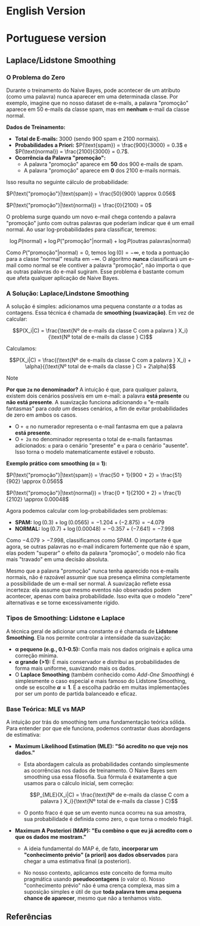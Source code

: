 # English Version

# Portuguese version

## **Laplace/Lidstone Smoothing**

### O Problema do Zero

Durante o treinamento do Naive Bayes, pode acontecer de um atributo (como uma palavra) nunca aparecer em uma determinada classe. Por exemplo, imagine que no nosso dataset de e-mails, a palavra "promoção" aparece em 50 e-mails da classe spam, mas em **nenhum** e-mail da classe normal.

**Dados de Treinamento:**
* **Total de E-mails:** 3000 (sendo 900 spam e 2100 normais).
* **Probabilidades a Priori:** $P(\text{spam}) = \frac{900}{3000} = 0.3$ e $P(\text{normal}) = \frac{2100}{3000} = 0.7$.
* **Ocorrência da Palavra "promoção":**
    * A palavra "promoção" aparece em **50** dos 900 e-mails de spam.
    * A palavra "promoção" aparece em **0** dos 2100 e-mails normais.

Isso resulta no seguinte cálculo de probabilidade:

$P(\text{"promoção"}|\text{spam}) = \frac{50}{900} \approx 0.056$

$P(\text{"promoção"}|\text{normal}) = \frac{0}{2100} = 0$

O problema surge quando um novo e-mail chega contendo a palavra "promoção" junto com outras palavras que poderiam indicar que é um email normal. Ao usar log-probabilidades para classificar, teremos:

$$\log P(\text{normal}) + \log P(\text{"promoção"}|\text{normal}) + \log P(\text{outras palavras}|\text{normal})$$

Como $P(\text{"promoção"}|\text{normal}) = 0$, temos $\log(0) = -\infty$, e toda a pontuação para a classe "normal" resulta em $-\infty$. O algoritmo **nunca** classificará um e-mail como normal se ele contiver a palavra "promoção", não importa o que as outras palavras do e-mail sugiram. Esse problema é bastante comum que afeta qualquer aplicação de Naive Bayes. 

### A Solução: Laplace/Lindstone Smoothing 

A solução é simples: adicionamos uma pequena constante $\alpha$ a todas as contagens. Essa técnica é chamada de **smoothing (suavização)**. Em vez de calcular:

$$P(X_i|C) = \frac{\text{Nº de e-mails da classe C com a palavra } X_i}{\text{Nº total de e-mails da classe } C}$$

Calculamos:

$$P(X_i|C) = \frac{(\text{Nº de e-mails da classe C com a palavra } X_i) + \alpha}{(\text{Nº total de e-mails da classe } C) + 2\alpha}$$

> [!NOTE]
> **Por que `2α` no denominador?**
> A intuição é que, para qualquer palavra, existem dois cenários possíveis em um e-mail: a palavra **está presente** ou **não está presente**. A suavização funciona adicionando `α` "e-mails fantasmas" para *cada um* desses cenários, a fim de evitar probabilidades de zero em ambos os casos.
> * O `+ α` no numerador representa o e-mail fantasma em que a palavra **está presente**.
> * O `+ 2α` no denominador representa o total de e-mails fantasmas adicionados: `α` para o cenário "presente" e `α` para o cenário "ausente".
> Isso torna o modelo matematicamente estável e robusto.

**Exemplo prático com smoothing (α = 1):**

$P(\text{"promoção"}|\text{spam}) = \frac{50 + 1}{900 + 2} = \frac{51}{902} \approx 0.0565$

$P(\text{"promoção"}|\text{normal}) = \frac{0 + 1}{2100 + 2} = \frac{1}{2102} \approx 0.00048$

Agora podemos calcular com log-probabilidades sem problemas:

* **SPAM:** $\log(0.3) + \log(0.0565) = -1.204 + (-2.875) = -4.079$
* **NORMAL:** $\log(0.7) + \log(0.00048) = -0.357 + (-7.641) = -7.998$

Como $-4.079 > -7.998$, classificamos como SPAM. O importante é que agora, se outras palavras no e-mail indicarem fortemente que não é spam, elas podem "superar" o efeito da palavra "promoção", o modelo não fica mais "travado" em uma decisão absoluta.

Mesmo que a palavra "promoção" nunca tenha aparecido nos e-mails normais, não é razoável assumir que sua presença elimina completamente a possibilidade de um e-mail ser normal. A suavização reflete essa incerteza: ela assume que mesmo eventos não observados podem acontecer, apenas com baixa probabilidade. Isso evita que o modelo "zere" alternativas e se torne excessivamente rígido.

### Tipos de Smoothing: Lidstone e Laplace

A técnica geral de adicionar uma constante $\alpha$ é chamada de **Lidstone Smoothing**. Ela nos permite controlar a intensidade da suavização:

* **α pequeno (e.g., 0.1-0.5):** Confia mais nos dados originais e aplica uma correção mínima.
* **α grande (>1):** É mais conservador e distribui as probabilidades de forma mais uniforme, suavizando mais os dados.
* O **Laplace Smoothing** (também conhecido como *Add-One Smoothing*) é simplesmente o caso especial e mais famoso do Lidstone Smoothing, onde se escolhe **$\alpha = 1$**. É a escolha padrão em muitas implementações por ser um ponto de partida balanceado e eficaz.

### Base Teórica: MLE vs MAP

A intuição por trás do smoothing tem uma fundamentação teórica sólida. Para entender por que ele funciona, podemos contrastar duas abordagens de estimativa:

- **Maximum Likelihood Estimation (MLE): "Só acredito no que vejo nos dados."**
    * Esta abordagem calcula as probabilidades contando simplesmente as ocorrências nos dados de treinamento. O Naive Bayes sem smoothing usa essa filosofia. Sua fórmula é exatamente a que usamos para o cálculo inicial, sem correção:
      
      $$P_{MLE}(X_i|C) = \frac{\text{Nº de e-mails da classe C com a palavra } X_i}{\text{Nº total de e-mails da classe } C}$$
  
   * O ponto fraco é que se um evento nunca ocorreu na sua amostra, sua probabilidade é definida como zero, o que torna o modelo frágil.

- **Maximum A Posteriori (MAP): "Eu combino o que eu já acredito com o que os dados me mostram."**
    * A ideia fundamental do MAP é, de fato, **incorporar um "conhecimento prévio" (a priori) aos dados observados** para chegar a uma estimativa final (a posteriori). 
  
    * No nosso contexto, aplicamos este conceito de forma muito pragmática usando **pseudocontagens** (o valor α). Nosso "conhecimento prévio" não é uma crença complexa, mas sim a suposição simples e útil de que **toda palavra tem uma pequena chance de aparecer**, mesmo que não a tenhamos visto.


## Referências
